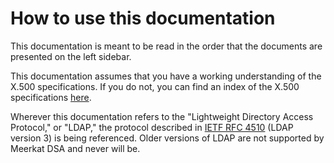 # How to use this documentation

This documentation is meant to be read in the order that the documents are
presented on the left sidebar.

This documentation assumes that you have a working understanding of the X.500
specifications. If you do not, you can find an index of the X.500 specifications
[here](./specs.md#x500-specifications).

Wherever this documentation refers to the
"Lightweight Directory Access Protocol," or "LDAP," the protocol described in
[IETF RFC 4510](https://datatracker.ietf.org/doc/html/rfc4510)
(LDAP version 3) is being referenced. Older versions of LDAP are not supported
by Meerkat DSA and never will be.
